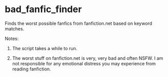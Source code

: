 # bad_fanfic_finder
Finds the worst possible fanfics from fanfiction.net based on keyword matches.

Notes:

1. The script takes a while to run.

2. The worst stuff on fanfiction.net is very, very bad and often NSFW. I am not responsible for any emotional distress you may experience from reading fanfiction.
